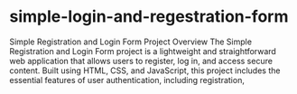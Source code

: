 # simple-login-and-regestration-form
Simple Registration and Login Form Project Overview The Simple Registration and Login Form project is a lightweight and straightforward web application that allows users to register, log in, and access secure content. Built using HTML, CSS, and JavaScript, this project includes the essential features of user authentication, including registration,
